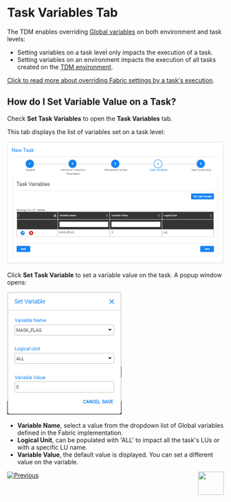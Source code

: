 # Task Variables Tab

The TDM enables overriding [Global variables](/articles/08_globals/01_globals_overview.md) on both environment and task levels:

-  Setting variables on a task level only impacts the execution of a task. 
-  Setting variables on an environment impacts the execution of all tasks created on the [TDM environment](12_environment_globals_tab.md).

[Click to read more about overriding Fabric settings by a task's execution](/articles/TDM/tdm_architecture/04_task_execution_overridden_parameters.md).

## How do I Set Variable Value on a Task?

Check **Set Task Variables** to open the **Task Variables** tab.

This tab displays the list of variables set on a task level: 

![task globals](images/task_globals_tab.png)



Click **Set Task Variable** to set a variable value on the task. A popup window opens:

![add global](images/task_add_global.png)

- **Variable Name**, select a value from the dropdown list of Global variables defined in the Fabric implementation.
- **Logical Unit**, can be populated with 'ALL' to impact all the task's LUs or with a specific LU name.
- **Variable Value**,  the default value is displayed. You can set a different value on the variable.

 [![Previous](/articles/images/Previous.png)](22_task_execution_timing_tab.md)[<img align="right" width="60" height="54" src="/articles/images/Next.png">](24_task_reference_tab.md)

